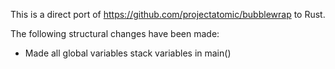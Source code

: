 This is a direct port of https://github.com/projectatomic/bubblewrap to Rust.

The following structural changes have been made:

 * Made all global variables stack variables in main()

